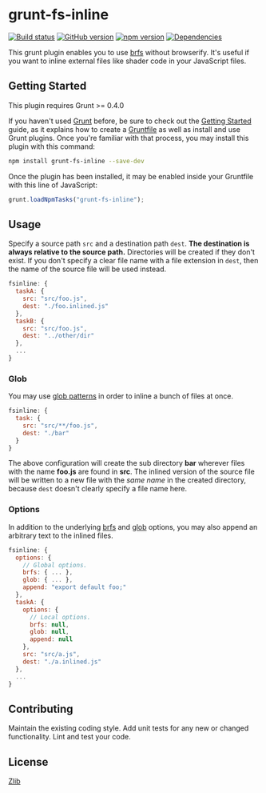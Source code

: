 # grunt-fs-inline 
[![Build status](https://travis-ci.org/vanruesc/grunt-fs-inline.svg?branch=master)](https://travis-ci.org/vanruesc/grunt-fs-inline) 
[![GitHub version](https://badge.fury.io/gh/vanruesc%2Fgrunt-fs-inline.svg)](https://badge.fury.io/gh/vanruesc%2Fgrunt-fs-inline) 
[![npm version](https://badge.fury.io/js/grunt-fs-inline.svg)](https://badge.fury.io/js/grunt-fs-inline) 
[![Dependencies](https://david-dm.org/vanruesc/grunt-fs-inline.svg?branch=master)](https://david-dm.org/vanruesc/grunt-fs-inline)

This grunt plugin enables you to use [brfs](https://github.com/substack/brfs) without browserify. It's useful if you want to 
inline external files like shader code in your JavaScript files.


## Getting Started

This plugin requires Grunt >= 0.4.0

If you haven't used [Grunt](http://gruntjs.com/) before, be sure to check out the [Getting Started](http://gruntjs.com/getting-started) 
guide, as it explains how to create a [Gruntfile](http://gruntjs.com/sample-gruntfile) as well as install and use Grunt plugins. 
Once you're familiar with that process, you may install this plugin with this command:

```sh
npm install grunt-fs-inline --save-dev
```

Once the plugin has been installed, it may be enabled inside your Gruntfile with this line of JavaScript:

```js
grunt.loadNpmTasks("grunt-fs-inline");
```


## Usage
Specify a source path ```src``` and a destination path ```dest```. __The destination is always relative to the source path.__ Directories 
will be created if they don't exist. If you don't specify a clear file name with a file extension in ```dest```, then the name of the source 
file will be used instead.

```js
fsinline: {
  taskA: {
    src: "src/foo.js",
    dest: "./foo.inlined.js"
  },
  taskB: {
    src: "src/foo.js",
    dest: "../other/dir"
  },
  ...
}
```


### Glob
You may use [glob patterns](https://github.com/isaacs/node-glob#glob-primer) in order to inline a bunch of files at once. 

```js
fsinline: {
  task: {
    src: "src/**/foo.js",
    dest: "./bar"
  }
}
```

The above configuration will create the sub directory __bar__ wherever files with the name __foo.js__ are found in __src__. The inlined version of 
the source file will be written to a new file with the _same name_ in the created directory, because ```dest``` doesn't clearly specify a file name here.


### Options
In addition to the underlying [brfs](https://github.com/substack/brfs#var-tr--brfsfile-opts) and [glob](https://github.com/isaacs/node-glob#options) 
options, you may also append an arbitrary text to the inlined files.

```js
fsinline: {
  options: {
    // Global options.
    brfs: { ... },
    glob: { ... },
    append: "export default foo;"
  },
  taskA: {
    options: {
      // Local options.
      brfs: null,
      glob: null,
      append: null
    },
    src: "src/a.js",
    dest: "./a.inlined.js"
  },
  ...
}
```


## Contributing
Maintain the existing coding style. Add unit tests for any new or changed functionality. Lint and test your code.


## License
[Zlib](https://github.com/vanruesc/grunt-fs-inline/blob/master/LICENSE)
